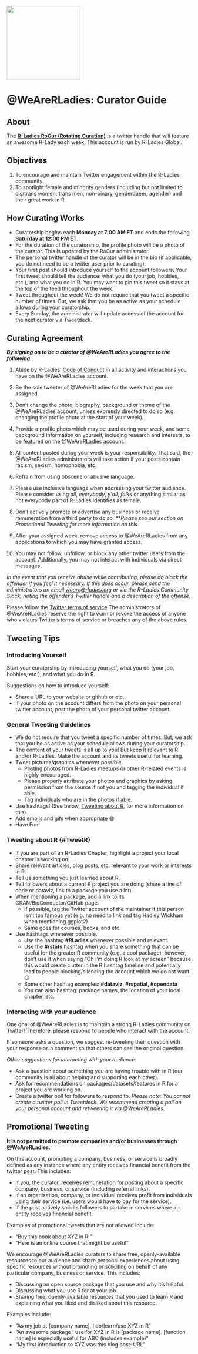 <img src="https://raw.githubusercontent.com/katherinesimeon/starter-kit/master/RoCur-Twitter/files/RoCur_Logo.jpg" height="200" />
  
  
# @WeAreRLadies: Curator Guide  
  
  
## About
  
The **[R-Ladies RoCur (Rotating Curation)](https://twitter.com/WeAreRLadies)** is a twitter handle that will feature an awesome R-Lady each week. This account is run by R-Ladies Global.      
  
  
   
## Objectives  
  
1. To encourage and maintain Twitter engagement within the R-Ladies community.    
2. To spotlight female and minority genders (including but not limited to cis/trans women, trans men, non-binary, genderqueer, agender) and their great work in R.   
  
  
   
## How Curating Works  
  
* Curatorship begins each **Monday at 7:00 AM ET** and ends the following **Saturday at 12:00 PM ET**.   
* For the duration of the curatorship, the profile photo will be a photo of the curator. This is updated by the RoCur administrator.    
* The personal twitter handle of the curator will be in the bio (if applicable, you do not need to be a twitter user prior to curating).   
* Your first post should introduce yourself to the account followers. Your first tweet should tell the audience: what you do (your job, hobbies, etc.), and what you do in R. You may want to pin this tweet so it stays at the top of the feed throughout the week.   
* Tweet throughout the week! We do not require that you tweet a specific number of times. But, we ask that you be as active as your schedule allows during your curatorship.  
* Every Sunday, the administrator will update access of the account for the next curator via Tweetdeck.     
  
  

  
  
## Curating Agreement  
  
_**By signing on to be a curator of @WeAreRLadies you agree to the following:**_  
  
  
  
1. Abide by R-Ladies’ [Code of Conduct](https://github.com/rladies/starter-kit/wiki/Code-of-Conduct) in all activity and interactions you have on the @WeAreRLadies account.    
  
2. Be the sole tweeter of @WeAreRLadies for the week that you are assigned.  
  
3. Don’t change the photo, biography, background or theme of the  @WeAreRLadies account, unless expressly directed to do so (e.g. changing the profile photo at the start of your week).  
  
4. Provide a profile photo which may be used during your week, and some background information on yourself, including research and interests, to be featured on the @WeAreRLadies account.  
  
5. All content posted during your week is your responsibility. That said, the  @WeAreRLadies administrators will take action if your posts contain racism, sexism, homophobia, etc.  
  
6. Refrain from using obscene or abusive language.  
  
7. Please use inclusive language when addressing your twitter audience. Please consider using *all*, *everybody*, *y'all*, *folks* or anything similar as not everybody part of R-Ladies identifies as female.   
  
8. Don’t actively promote or advertise any business or receive remuneration from a third party to do so. ***Please see our section on Promotional Tweeting for more information on this.*   
  
9. After your assigned week, remove access to @WeAreRLadies from any applications to which you may have granted access.  
  
10. You may not follow, unfollow, or block any other twitter users from the account. Additionally, you may not interact with individuals via direct messages.   
  

*In the event that you receive abuse while contributing, please do block the offender if you feel it necessary. If this does occur, please send the administrators an email weare@rladies.org or via the R-Ladies Community Slack, noting the offender’s Twitter handle and a description of the offense.*  
  
Please follow the [Twitter terms of service](https://help.twitter.com/en/rules-and-policies/twitter-rules#) The administrators of @WeAreRLadies reserve the right to warn or revoke the access of anyone who violates Twitter’s terms of service or breaches any of the above rules.  
  
  
  
  
## Tweeting Tips  
  
### Introducing Yourself  
  
Start your curatorship by introducing yourself, what you do (your job, hobbies, etc.), and what you do in R.   
  
Suggestions on how to introduce yourself:    
  
* Share a URL to your website or github or etc.  
* If your photo on the account differs from the photo on your personal twitter account, post the photo of your personal twitter account.  
  
  
### General Tweeting Guidelines   
  
* We do not require that you tweet a specific number of times. But, we ask that you be as active as your schedule allows during your curatorship.    
* The content of your tweets is all up to you! But keep it relevant to R and/or R-Ladies. Make the account and its tweets useful for learning.   
* Tweet pictures/graphics whenever possible.  
    + Posting photos from R-Ladies meetups or other R-related events is highly encouraged.  
    + Please properly attribute your photos and graphics by asking permission from the source if not you and tagging the individual if able.  
    + Tag individuals who are in the photos if able.  
* Use hashtags! (See below, [Tweeting about R](#TweetR), for more information on this)   
* Add emojis and gifs when appropriate :smile:   
* Have Fun!   
  
  
### Tweeting about R {#TweetR}  
    
* If you are part of an R-Ladies Chapter, highlight a project your local chapter is working on.  
* Share relevant articles, blog posts, etc. relevant to your work or interests in R.    
* Tell us something you just learned about R.  
* Tell followers about a current R project you are doing (share a line of code or dataviz, link to a package you use a lot).    
* When mentioning a package, add a link to its CRAN/BioConductor/GitHub page.   
    + If possible, tag the Twitter account of the maintainer if this person isn’t too famous yet (e.g. no need to link and tag Hadley Wickham when mentioning ggplot2).   
    + Same goes for courses, books, and etc.   
* Use hashtags whenever possible.  
    + Use the hashtag **#RLadies** whenever possible and relevant.  
    + Use the **#rstats** hashtag when you share something that can be useful for the greater R community (e.g. a cool package); however, don’t use it when saying “Oh I’m doing R look at my screen” because this would create clutter in the R hashtag timeline and potentially lead to people blocking/silencing the account which we do not want. :wink:      
  + Some other hashtag examples: **#dataviz, #rspatial, #opendata**    
  + You can also hashtag: package names, the location of your local chapter, etc.
  
  
### Interacting with your audience  
  
One goal of @WeAreRLadies is to maintain a strong R-Ladies community on Twitter! Therefore, please respond to people who interact with the account.   
  
If someone asks a question, we suggest re-tweeting their question with your response as a comment so that others can see the original question.  
  
  
*Other suggestions for interacting with your audience:*  
  
* Ask a question about something you are having trouble with in R (our community is all about helping and supporting each other).  
* Ask for recommendations on packages/datasets/features in R for a project you are working on.  
* Create a twitter poll for followers to respond to. *Please note: You cannot create a twitter poll in Tweetdeck. We recommend creating a poll on your personal account and retweeting it via @WeAreRLadies.*  
  
  
  
## Promotional Tweeting  
  
**It is not permitted to promote companies and/or businesses through @WeAreRLadies.**   
  
On this account, promoting a company, business, or service is broadly defined as any instance where any entity receives financial benefit from the twitter post. This includes:  
  
  
* If you, the curator, receives remuneration for posting about a specific company, business, or service (including referral links).   
*	If an organization, company, or individual receives profit from individuals using their service (i.e. users would have to pay for the service).  
*	If the post actively solicits followers to partake in services where an entity receives financial benefit.  
  
  
Examples of promotional tweets that are not allowed include:  
  
*	“Buy this book about XYZ in R!”   
*	“Here is an online course that might be useful”  
   
   
We encourage @WeAreRLadies curators to share free, openly-available resources to our audience and share personal experiences about using specific resources without promoting or soliciting on behalf of any particular company, business or service. This includes:  
  
*	Discussing an open source package that you use and why it’s helpful.  
*	Discussing what you use R for at your job.   
*	Sharing free, openly-available resources that you used to learn R and explaining what you liked and disliked about this resource.  

Examples include:  
  
*	“As my job at [company name], I do/learn/use XYZ in R”  
*	“An awesome package I use for XYZ in R is [package name]. [function name] is especially useful for ABC (includes example)”  
*	“My first introduction to XYZ was this blog post: URL”  
  
  
